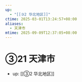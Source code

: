 ```yaml
---
up:
  - "[[③2 华北地区]]"
ctime: 2025-03-01T13:24:57+08:00
aliases:
  - 天津市
mtime: 2025-09-09T12:37:05+08:00
---
```


# ③21 天津市

- up: [[③2 华北地区]]
